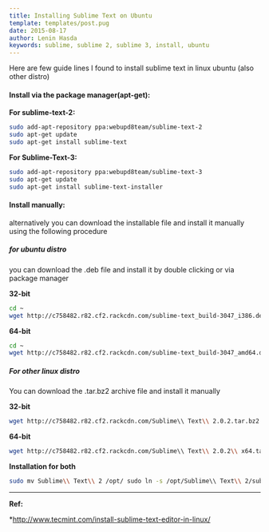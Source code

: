 ```yaml
---
title: Installing Sublime Text on Ubuntu
template: templates/post.pug
date: 2015-08-17
author: Lenin Hasda
keywords: sublime, sublime 2, sublime 3, install, ubuntu
---
```


Here are few guide lines I found to install sublime text in linux ubuntu (also other distro)

#### Install via the package manager(apt-get):

**For sublime-text-2:**    
```bash
sudo add-apt-repository ppa:webupd8team/sublime-text-2
sudo apt-get update
sudo apt-get install sublime-text
```

**For Sublime-Text-3:**
```bash
sudo add-apt-repository ppa:webupd8team/sublime-text-3
sudo apt-get update
sudo apt-get install sublime-text-installer
```

#### Install manually:

alternatively you can download the installable file and install it manually using the following procedure

##### for ubuntu distro
you can download the .deb file and install it by double clicking or via package manager

**32-bit**    
```bash
cd ~
wget http://c758482.r82.cf2.rackcdn.com/sublime-text_build-3047_i386.deb
```

**64-bit**    
```bash
cd ~
wget http://c758482.r82.cf2.rackcdn.com/sublime-text_build-3047_amd64.deb
```

##### For other linux distro

You can download the .tar.bz2 archive file and install it manually

**32-bit**    
```bash
wget http://c758482.r82.cf2.rackcdn.com/Sublime\\ Text\\ 2.0.2.tar.bz2 \ntar vxjf Sublime\\ Text\\ 2.0.2.tar.bz2
```

**64-bit**    
```bash
wget http://c758482.r82.cf2.rackcdn.com/Sublime\\ Text\\ 2.0.2\\ x64.tar.bz2 \ntar vxjf Sublime\\ Text\\ 2.0.2\\ x64.tar.bz2
```

**Installation for both**    
```bash
sudo mv Sublime\\ Text\\ 2 /opt/ sudo ln -s /opt/Sublime\\ Text\\ 2/sublime_text /usr/bin/sublime
```


------


**Ref:**

*http://www.tecmint.com/install-sublime-text-editor-in-linux/
